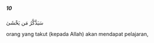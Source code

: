 ##### 10

<span class="ayah">سَيَذَّكَّرُ مَن يَخْشَىٰ</span>

<span class="ayah_translation">orang yang takut (kepada Allah) akan mendapat pelajaran,</span>
